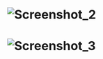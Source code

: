 # ![Screenshot_2](https://user-images.githubusercontent.com/63013756/82774448-43fa3c80-9e1b-11ea-86ba-8347d0dbccb4.png)
# ![Screenshot_3](https://user-images.githubusercontent.com/63013756/82774591-a05d5c00-9e1b-11ea-8d6b-32763c61bf7b.png)
